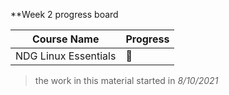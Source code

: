**Week 2 progress board

|Course Name | Progress|
|------------|---------| 
|NDG Linux Essentials|:arrows_counterclockwise:|

>the work in this material started in _8/10/2021_
